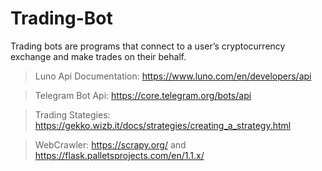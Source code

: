 # Trading-Bot
Trading bots are programs that connect to a user’s cryptocurrency exchange and make trades on their behalf.

>Luno Api Documentation: https://www.luno.com/en/developers/api

>Telegram Bot Api: https://core.telegram.org/bots/api

>Trading Stategies: https://gekko.wizb.it/docs/strategies/creating_a_strategy.html

>WebCrawler: https://scrapy.org/ and https://flask.palletsprojects.com/en/1.1.x/
